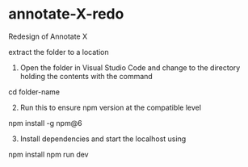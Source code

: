 # annotate-X-redo
Redesign of Annotate X

extract the folder to a location

1. Open the folder in Visual Studio Code and change to the directory holding the contents with the command

cd folder-name

2. Run this to ensure npm version at the compatible level

npm install -g npm@6

3. Install dependencies and start the localhost using

npm install
npm run dev

